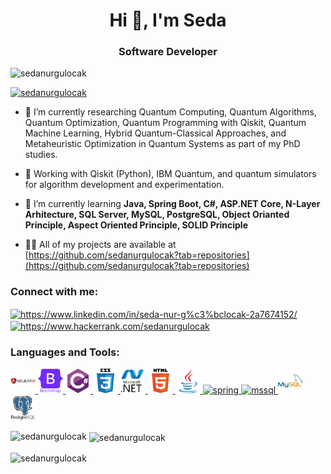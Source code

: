 <h1 align="center">Hi 👋, I'm Seda</h1>
<h3 align="center">Software Developer</h3>

<p align="left"> <img src="https://komarev.com/ghpvc/?username=sedanurgulocak&label=Profile%20views&color=0e75b6&style=flat" alt="sedanurgulocak" /> </p>

<p align="left"> <a href="https://github.com/ryo-ma/github-profile-trophy"><img src="https://github-profile-trophy.vercel.app/?username=sedanurgulocak" alt="sedanurgulocak" /></a> </p>

- 🚀 I’m currently researching Quantum Computing, Quantum Algorithms, Quantum Optimization, Quantum Programming with Qiskit, Quantum Machine Learning, Hybrid Quantum-Classical Approaches, and Metaheuristic Optimization in Quantum Systems as part of my PhD studies.
- 🔬 Working with Qiskit (Python), IBM Quantum, and quantum simulators for algorithm development and experimentation.



- 🌱 I’m currently learning **Java, Spring Boot, C#, ASP.NET Core, N-Layer Arhitecture, SQL Server, MySQL, PostgreSQL, Object Orianted Principle, Aspect Oriented Principle, SOLID Principle**

- 👨‍💻 All of my projects are available at [https://github.com/sedanurgulocak?tab=repositories](https://github.com/sedanurgulocak?tab=repositories)

<h3 align="left">Connect with me:</h3>
<p align="left">
<a href="https://www.linkedin.com/in/seda-nur-g%C3%BClocak-2a7674152/" target="blank"><img align="center" src="https://cdn.jsdelivr.net/npm/simple-icons@3.0.1/icons/linkedin.svg" alt="https://www.linkedin.com/in/seda-nur-g%c3%bclocak-2a7674152/" height="30" width="40" /></a>
<a href="https://www.hackerrank.com/https://www.hackerrank.com/sedanurgulocak" target="blank"><img align="center" src="https://cdn.jsdelivr.net/npm/simple-icons@3.0.1/icons/hackerrank.svg" alt="https://www.hackerrank.com/sedanurgulocak" height="30" width="40" /></a>
</p>

<h3 align="left">Languages and Tools:</h3>
<p align="left"> <a href="https://angular.io" target="_blank"> <img src="https://raw.githubusercontent.com/devicons/devicon/master/icons/angularjs/angularjs-original-wordmark.svg" alt="angularjs" width="40" height="40"/> </a> <a href="https://getbootstrap.com" target="_blank"> <img src="https://raw.githubusercontent.com/devicons/devicon/master/icons/bootstrap/bootstrap-plain-wordmark.svg" alt="bootstrap" width="40" height="40"/> </a> <a href="https://www.w3schools.com/cs/" target="_blank"> <img src="https://raw.githubusercontent.com/devicons/devicon/master/icons/csharp/csharp-original.svg" alt="csharp" width="40" height="40"/> </a> <a href="https://www.w3schools.com/css/" target="_blank"> <img src="https://raw.githubusercontent.com/devicons/devicon/master/icons/css3/css3-original-wordmark.svg" alt="css3" width="40" height="40"/> </a> <a href="https://dotnet.microsoft.com/" target="_blank"> <img src="https://raw.githubusercontent.com/devicons/devicon/master/icons/dot-net/dot-net-original-wordmark.svg" alt="dotnet" width="40" height="40"/> </a> <a href="https://www.w3.org/html/" target="_blank"> <img src="https://raw.githubusercontent.com/devicons/devicon/master/icons/html5/html5-original-wordmark.svg" alt="html5" width="40" height="40"/> </a> <a href="https://www.java.com" target="_blank"> <img src="https://raw.githubusercontent.com/devicons/devicon/master/icons/java/java-original.svg" alt="java" width="40" height="40"/> <a href="https://spring.io" target="_blank"> <img src="https://brandslogos.com/wp-content/uploads/images/large/spring-logo.png" alt="spring" width="33" height="35"/> </a> <a href="https://www.microsoft.com/en-us/sql-server" target="_blank"> <img src="https://user-images.githubusercontent.com/64933639/128779404-ae8af650-288b-4c49-a2f3-14a73abb0be5.png" alt="mssql" width="40" height="40"/> </a> <a href="https://www.mysql.com/" target="_blank"> <img src="https://raw.githubusercontent.com/devicons/devicon/master/icons/mysql/mysql-original-wordmark.svg" alt="mysql" width="40" height="40"/> </a> <a href="https://www.postgresql.org" target="_blank"> <img src="https://raw.githubusercontent.com/devicons/devicon/master/icons/postgresql/postgresql-original-wordmark.svg" alt="postgresql" width="40" height="40"/> </a>  </p>

<p><img align="left" src="https://github-readme-stats.vercel.app/api/top-langs?username=sedanurgulocak&show_icons=true&locale=en&layout=compact" alt="sedanurgulocak" /></p>

<p>&nbsp;<img align="center" src="https://github-readme-stats.vercel.app/api?username=sedanurgulocak&show_icons=true&locale=en" alt="sedanurgulocak" /></p>

<p><img align="center" src="https://github-readme-streak-stats.herokuapp.com/?user=sedanurgulocak&" alt="sedanurgulocak" /></p>
